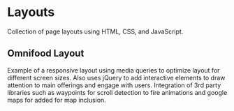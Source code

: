 # Layouts

Collection of page layouts using HTML, CSS, and JavaScript.


## Omnifood Layout

Example of a responsive layout using media queries to optimize layout for different screen sizes.  Also uses jQuery to add interactive elements to draw attention to main offerings and engage with users.  Integration of 3rd party libraries such as waypoints for scroll detection to fire animations and google maps for added for map inclusion.  
